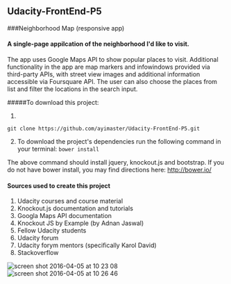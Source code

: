 ## Udacity-FrontEnd-P5
###Neighborhood Map (responsive app)

#### A single-page appilcation of the neighborhood I'd like to visit. 

The app uses Google Maps API to show popular places to visit. 
Additional functionality in the app are map markers and infowindows provided via third-party APIs, with street view images and additional information accessible via Foursquare API.
The user can also choose the places from list and filter the locations in the search input. 

#####To download this project: 

1. 
```git clone https://github.com/ayimaster/Udacity-FrontEnd-P5.git```

2. To download the project's dependencies run the following command in your terminal: 
 ```bower install```


The above command should install jquery, knockout.js and bootstrap. If you do not have bower install, you may find directions here: http://bower.io/
 

#### Sources used to create this project
1. Udacity courses and course material 
2. Knockout.js documentation and  tutorials
3. Googla Maps API documentation
4. Knockout JS by Example (by Adnan Jaswal)
5. Fellow Udacity students
6. Udacity forum
7. Udacity forym mentors (specifically Karol David)
8. Stackoverflow

![screen shot 2016-04-05 at 10 23 08](https://cloud.githubusercontent.com/assets/10465533/14285573/5c3fd92e-fb4c-11e5-805a-ae5a803bee74.png)
![screen shot 2016-04-05 at 10 26 46](https://cloud.githubusercontent.com/assets/10465533/14285574/5dd5a156-fb4c-11e5-8743-9e167b56b860.png)
